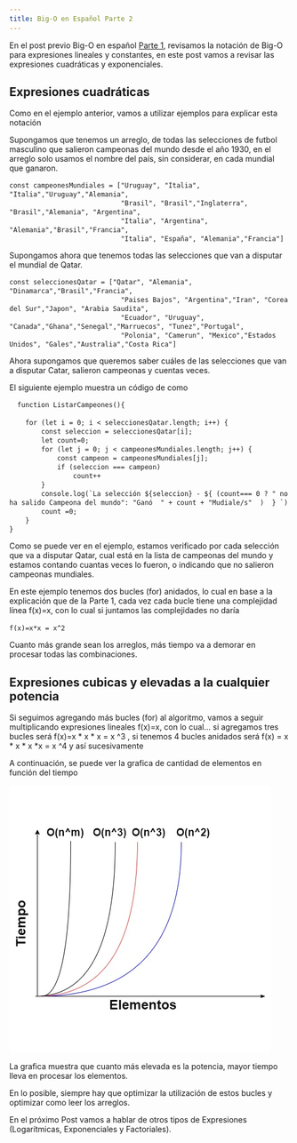 ```yaml
---
title: Big-O en Español Parte 2
---
```


En el post previo Big-O en español [Parte 1](https://mjalaf.github.io/2022/06/17/big-o.html), revisamos la notación de Big-O para expresiones lineales y constantes, en este post vamos a revisar las expresiones cuadráticas y exponenciales. 

## Expresiones cuadráticas
Como en el ejemplo anterior, vamos a utilizar ejemplos para explicar esta notación

Supongamos que tenemos un arreglo, de todas las selecciones de futbol masculino que salieron campeonas del mundo desde el año 1930, en el arreglo solo usamos el nombre del país, sin considerar, en cada mundial que ganaron.

```
const campeonesMundiales = ["Uruguay", "Italia", "Italia","Uruguay","Alemania",
                            "Brasil", "Brasil","Inglaterra", "Brasil","Alemania", "Argentina",
                            "Italia", "Argentina", "Alemania","Brasil","Francia",
                            "Italia", "España", "Alemania","Francia"]
```

Supongamos ahora que tenemos todas las selecciones que van a disputar el mundial de Qatar.

```
const seleccionesQatar = ["Qatar", "Alemania", "Dinamarca","Brasil","Francia",
                            "Paises Bajos", "Argentina","Iran", "Corea del Sur","Japon", "Arabia Saudita",
                            "Ecuador", "Uruguay", "Canada","Ghana","Senegal","Marruecos", "Tunez","Portugal",
                            "Polonia", "Camerun", "Mexico","Estados Unidos", "Gales","Australia","Costa Rica"]
```
Ahora supongamos que queremos saber cuáles de las selecciones que van a disputar Catar,  salieron campeonas y cuentas veces.

El siguiente ejemplo muestra un código de como


```
  function ListarCampeones(){
   
    for (let i = 0; i < seleccionesQatar.length; i++) {
        const seleccion = seleccionesQatar[i];
        let count=0;
        for (let j = 0; j < campeonesMundiales.length; j++) {
            const campeon = campeonesMundiales[j];
            if (seleccion === campeon)
                count++
        }
        console.log(`La selección ${seleccion} - ${ (count=== 0 ? " no ha salido Campeona del mundo": "Ganó  " + count + "Mudiale/s"  )  } `)
        count =0;
    }
}
```

Como se puede ver en el ejemplo, estamos verificado por cada selección que va a disputar Qatar, cual está en la lista de campeonas del mundo y estamos contando cuantas veces lo fueron, o indicando que no salieron campeonas mundiales.

En este ejemplo tenemos dos bucles (for) anidados, lo cual en base a la explicación que de la Parte 1, cada vez cada bucle tiene una complejidad línea f(x)=x, con lo cual si juntamos las complejidades no daría

`f(x)=x*x = x^2 `

Cuanto más grande sean los arreglos, más tiempo va a demorar en procesar todas las combinaciones. 

## Expresiones cubicas y elevadas a la cualquier potencia
Si seguimos agregando más bucles (for) al algoritmo, vamos a seguir multiplicando expresiones lineales f(x)=x, con lo cual... si agregamos tres bucles será f(x)=x * x * x = x ^3 , si tenemos 4 bucles anidados será  f(x) = x * x *  x *x = x ^4 y así sucesivamente

A continuación, se puede ver la grafica de cantidad de elementos en función del tiempo  

![Exponential](/assets/img/BigO/BigO-2.jpg)

La grafica muestra que cuanto más elevada es la potencia, mayor tiempo lleva en procesar los elementos.

En lo posible, siempre hay que optimizar la utilización de estos bucles y optimizar como leer los arreglos.

En el próximo Post vamos a hablar de otros tipos de Expresiones (Logarítmicas, Exponenciales y Factoriales).
